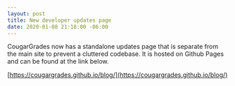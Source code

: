 ```yaml
---
layout: post
title: New developer updates page
date: 2020-01-08 21:18:00 -06:00
---
```


CougarGrades now has a standalone updates page that is separate from the main site to prevent a cluttered codebase. It is hosted on Github Pages and can be found at the link below.

[https://cougargrades.github.io/blog/](https://cougargrades.github.io/blog/)